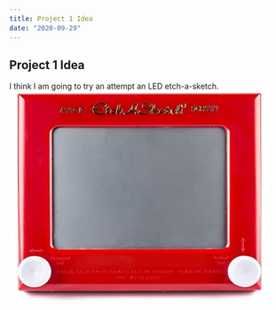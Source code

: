 ```yaml
---
title: Project 1 Idea
date: "2020-09-29"
---
```


## Project 1 Idea

I think I am going to try an attempt an LED etch-a-sketch.
![etch](etch.jpg)